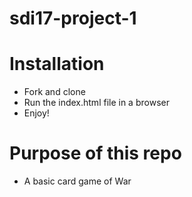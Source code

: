 # sdi17-project-1

# Installation
- Fork and clone
- Run the index.html file in a browser
- Enjoy!

# Purpose of this repo
- A basic card game of War

